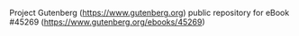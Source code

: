 Project Gutenberg (https://www.gutenberg.org) public repository for eBook #45269 (https://www.gutenberg.org/ebooks/45269)
